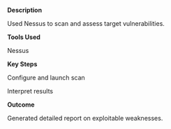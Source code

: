 **Description**

Used Nessus to scan and assess target vulnerabilities.

**Tools Used**

Nessus

**Key Steps**

Configure and launch scan

Interpret results

**Outcome**

Generated detailed report on exploitable weaknesses.
